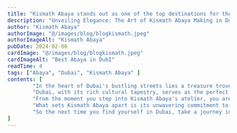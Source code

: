 ```yaml
---
title: "Kismath Abaya stands out as one of the top destinations for the finest abayas in Dubai"
description: "Unveiling Elegance: The Art of Kismath Abaya Making in Dubai"
author: "Kismath Abaya"
authorImage: "@/images/blog/blogkismath.jpeg"
authorImageAlt: "Kismath Abaya"
pubDate: 2024-02-06
cardImage: "@/images/blog/blogkismath.jpeg"
cardImageAlt: "Best Abaya in DubI"
readTime: 4
tags: ["Abaya", "Dubai", "Kismath Abaya" ]
contents: [
        "In the heart of Dubai's bustling streets lies a treasure trove of elegance and tradition – Kismath Abaya. Renowned for its exquisite craftsmanship and attention to detail, Kismath Abaya stands as a beacon of timeless beauty in the world of modest fashion.",
        "Dubai, with its rich cultural tapestry, serves as the perfect backdrop for the artistry of Kismath Abaya. Each piece tells a story, blending traditional techniques with contemporary design to create garments that resonate with sophistication and grace.",
        "From the moment you step into Kismath Abaya's atelier, you are transported into a realm of luxury and refinement. The air is imbued with the scent of fine fabrics, and the sound of skilled hands at work fills the space. Here, master artisans meticulously craft each abaya, infusing every stitch with passion and expertise.",
        "What sets Kismath Abaya apart is its unwavering commitment to quality. Only the finest materials are used, sourced from around the globe to ensure unparalleled excellence. From luxurious silks to sumptuous velvets, every fabric is carefully selected for its texture, drape, and durability.",
        "So the next time you find yourself in Dubai, take a journey into the world of Kismath Abaya. Discover the beauty, the craftsmanship, and the heritage that have made it a beloved icon of modest fashion – and experience the magic for yourself."
]
---
```

